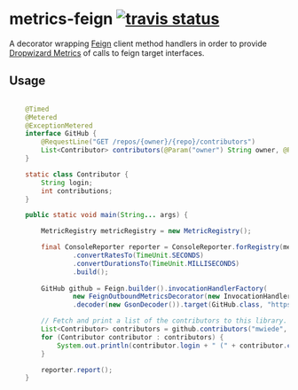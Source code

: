 # metrics-feign [![travis status](https://travis-ci.org/mwiede/metrics-feign.svg?branch=master)](https://travis-ci.org/mwiede/metrics-feign)
A decorator wrapping [Feign](https://github.com/OpenFeign/feign) client method handlers in order to provide [Dropwizard Metrics](http://metrics.dropwizard.io) of calls to feign target interfaces.

## Usage


``` java

    @Timed
    @Metered
    @ExceptionMetered
    interface GitHub {
        @RequestLine("GET /repos/{owner}/{repo}/contributors")
        List<Contributor> contributors(@Param("owner") String owner, @Param("repo") String repo);
    }

    static class Contributor {
        String login;
        int contributions;
    }

    public static void main(String... args) {

        MetricRegistry metricRegistry = new MetricRegistry();

        final ConsoleReporter reporter = ConsoleReporter.forRegistry(metricRegistry)
                .convertRatesTo(TimeUnit.SECONDS)
                .convertDurationsTo(TimeUnit.MILLISECONDS)
                .build();
        
        GitHub github = Feign.builder().invocationHandlerFactory(
                new FeignOutboundMetricsDecorator(new InvocationHandlerFactory.Default(), metricRegistry))
                .decoder(new GsonDecoder()).target(GitHub.class, "https://api.github.com");

        // Fetch and print a list of the contributors to this library.
        List<Contributor> contributors = github.contributors("mwiede", "metrics-feign");
        for (Contributor contributor : contributors) {
            System.out.println(contributor.login + " (" + contributor.contributions + ")");
        }

        reporter.report();
    }



```



